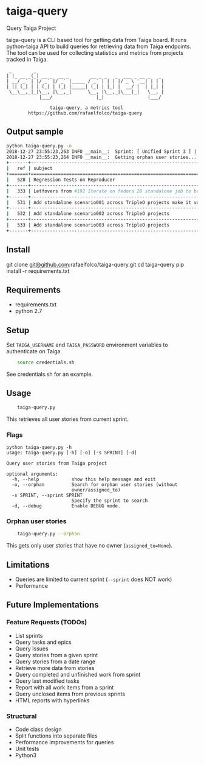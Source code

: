 # taiga-query
Query Taiga Project

taiga-query is a CLI based tool for getting data from Taiga board.
It runs python-taiga API to build queries for retrieving data from
Taiga endpoints. The tool can be used for collecting statistics and
metrics from projects tracked in Taiga.

     _        _
    | |_ __ _(_) __ _  __ _        __ _ _   _  ___ _ __ _   _
    | __/ _` | |/ _` |/ _` |_____ / _` | | | |/ _ \ '__| | | |
    | || (_| | | (_| | (_| |_____| (_| | |_| |  __/ |  | |_| |
     \__\__,_|_|\__, |\__,_|      \__, |\__,_|\___|_|   \__, |
                |___/                |_|                |___/

                    taiga-query, a metrics tool
            https://github.com/rafaelfolco/taiga-query

## Output sample
```sh
python taiga-query.py -o
2018-12-27 23:55:23,263 INFO __main__:  Sprint: [ Unified Sprint 3 ] | https://tree.taiga.io/project/tripleo-ci-board/taskboard/unified-sprint-3
2018-12-27 23:55:23,264 INFO __main__:  Getting orphan user stories...
+-------+------------------------------------------------------------------------------------------+----------+---------------+
|   ref | subject                                                                                  | status   | assigned_to   |
+=======+==========================================================================================+==========+===============+
|   528 | Regression Tests on Reproducer                                                           | To Do    |               |
+-------+------------------------------------------------------------------------------------------+----------+---------------+
|   333 | Letfovers from #192 Iterate on fedora 28 standalone job to bring it to completion        | To Do    |               |
+-------+------------------------------------------------------------------------------------------+----------+---------------+
|   531 | Add standalone scenario001 across TripleO projects make it voting and qe/sanity check it | To Do    |               |
+-------+------------------------------------------------------------------------------------------+----------+---------------+
|   532 | Add standalone scenario002 across TripleO projects                                       | To Do    |               |
+-------+------------------------------------------------------------------------------------------+----------+---------------+
|   533 | Add standalone scenario003 across TripleO projects                                       | To Do    |               |
+-------+------------------------------------------------------------------------------------------+----------+---------------+
```

## Install
git clone git@github.com:rafaelfolco/taiga-query.git
cd taiga-query
pip install -r requirements.txt

## Requirements
* requirements.txt
* python 2.7

## Setup
Set `TAIGA_USERNAME` and `TAIGA_PASSWORD` environment variables
to authenticate on Taiga.

```sh
    source credentials.sh
```
See credentials.sh for an example.

## Usage
```sh
    taiga-query.py
```
This retrieves all user stories from current sprint.

### Flags
```
python taiga-query.py -h
usage: taiga-query.py [-h] [-o] [-s SPRINT] [-d]

Query user stories from Taiga project

optional arguments:
  -h, --help            show this help message and exit
  -o, --orphan          Search for orphan user stories (without
                        owner/assigned_to)
  -s SPRINT, --sprint SPRINT
                        Specify the sprint to search
  -d, --debug           Enable DEBUG mode.
```

### Orphan user stories
```sh
    taiga-query.py --orphan
```
This gets only user stories that have no owner (`assigned_to=None`).

## Limitations

* Queries are limited to current sprint (`--sprint` does NOT work)
* Performance

## Future Implementations

### Feature Requests (TODOs)

* List sprints
* Query tasks and epics
* Query Issues
* Query stories from a given sprint
* Query stories from a date range
* Retrieve more data from stories
* Query completed and unfinished work from sprint
* Query last modified tasks
* Report with all work items from a sprint
* Query unclosed items from previous sprints
* HTML reports with hyperlinks

### Structural

* Code class design
* Split functions into separate files
* Performance improvements for queries
* Unit tests
* Python3

